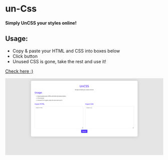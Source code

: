 # un-Css
#### Simply UnCSS your styles online!
## Usage:
- Copy & paste your HTML and CSS into boxes below
- Click button
- Unused CSS is gone, take the rest and use it!

[Check here ;)](https://un-css.herokuapp.com/)

<img src="https://raw.githubusercontent.com/0xh7ml/unCSS/main/un-css.png">
